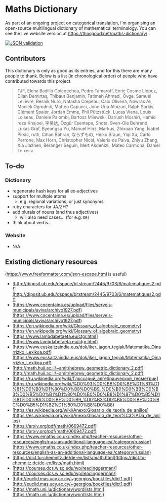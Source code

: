 # Maths Dictionary

As part of an ongoing project on categorical translation, I'm organising an open-source multilingual dictionary of mathematical terminology.
You can see the live website version at https://thosgood.net/maths-dictionary/ .

[![JSON validation](https://github.com/thosgood/maths-dictionary/actions/workflows/main.yml/badge.svg)](https://github.com/thosgood/maths-dictionary/actions/workflows/main.yml)


## Contributors

This dictionary is only as good as its entries, and for this there are many people to thank. Below is a list (in chronological order) of people who have contributed towards this project.

> TJF, Elena Badillo Goicoechea, Pedro Tamaroff, Enric Cosme Llópez, Dilan Demirtaş, Thibaut Benjamin, Fatimah Ahmadi, Övge, Samuel Lelièvre, Besnik Nuro, Natasha Crepeau, Caio Oliveira, Nowras Ali, Maciek Ogrodnik, Matteo Capucci, Jone Uria Albizuri, Ralph Sarkis, Clément Spaier, Jordan Emme, Phil Pützstück, Lucas Viana, Louis Loiseau, Daniele Palombi, Bartosz Milewski, Dariush Moshiri, Hamid reza Khajoei, 李昊达, Özgür Esentepe, Shota, Sven-Ole Behrend, Lukas Graf, Byeongsu Yu, Manuel Hinz, Markus, Zhixuan Yang, Ísabel Pirsic, ruth, Cihan Bahran, ならずもの, Heiko Braun, Yiqi Xu, Carlo Perrone, Max Horn, Christopher Nicol, Valeria de Paiva, Zhiyu Zhang, Xia Jiazhen, Béranger Seguin, Mert Akdenizli, Mateo Carmona, Daniel Teixeira.


## To-do

### Dictionary

- regenerate hash keys for all ex-adjectives
- support for multiple atoms
    + e.g. regional variations, or just synonyms
- ruby characters for JA/ZH?
- add plurals of nouns (and thus adjectives)
    + will also need cases... (for e.g. `DE`)
- think about verbs...


### Website

- N/A


## Existing dictionary resources

(<https://www.freeformatter.com/json-escape.html> is useful)

- [http://diposit.ub.edu/dspace/bitstream/2445/9703/6/matematiques2.pdf](http://diposit.ub.edu/dspace/bitstream/2445/9703/6/matematiques2.pdf)
- [https://www.cocentaina.es/upload/files/serveis-municipals/aviva/archivo1927.pdf](https://www.cocentaina.es/upload/files/serveis-municipals/aviva/archivo1927.pdf)
- [https://en.wikipedia.org/wiki/Glossary_of_algebraic_geometry](https://en.wikipedia.org/wiki/Glossary_of_algebraic_geometry)
- [https://www.lambdabetaeta.eu/ctgr.html](https://www.lambdabetaeta.eu/ctgr.html)
- [https://www.euskaltzaindia.eus/dok/iker_jagon_tegiak/Matematika_Oinarrizko_Lexikoa.pdf](https://www.euskaltzaindia.eus/dok/iker_jagon_tegiak/Matematika_Oinarrizko_Lexikoa.pdf)
- [http://math.huji.ac.il/~amit/hebrew_geometric_dictionary_2.pdf](http://math.huji.ac.il/~amit/hebrew_geometric_dictionary_2.pdf)
- [https://ru.wikipedia.org/wiki/Глоссарий_алгебраической_геометрии](https://ru.wikipedia.org/wiki/%D0%93%D0%BB%D0%BE%D1%81%D1%81%D0%B0%D1%80%D0%B8%D0%B9_%D0%B0%D0%BB%D0%B3%D0%B5%D0%B1%D1%80%D0%B0%D0%B8%D1%87%D0%B5%D1%81%D0%BA%D0%BE%D0%B9_%D0%B3%D0%B5%D0%BE%D0%BC%D0%B5%D1%82%D1%80%D0%B8%D0%B8)
- [https://es.wikipedia.org/wiki/Anexo:Glosario_de_teoría_de_anillos](https://es.wikipedia.org/wiki/Anexo:Glosario_de_teor%C3%ADa_de_anillos)
- [https://arxiv.org/pdf/math/0609472.pdf](https://arxiv.org/pdf/math/0609472.pdf)
- [https://www.emaths.co.uk/index.php/teacher-resources/other-resources/english-as-an-additional-language-eal/category/russian](https://www.emaths.co.uk/index.php/teacher-resources/other-resources/english-as-an-additional-language-eal/category/russian)
- [https://dict.tu-chemnitz.de/de-en/lists/math.html](https://dict.tu-chemnitz.de/de-en/lists/math.html)
- [https://courses.dcs.wisc.edu/wp/readinggerman/](https://courses.dcs.wisc.edu/wp/readinggerman/)
- [http://euclid.mas.ucy.ac.cy/~georgios/bookfiles/dict1.pdf](http://euclid.mas.ucy.ac.cy/~georgios/bookfiles/dict1.pdf)
- [https://math.uni.lu/dictionary/wordlists.html](https://math.uni.lu/dictionary/wordlists.html)
